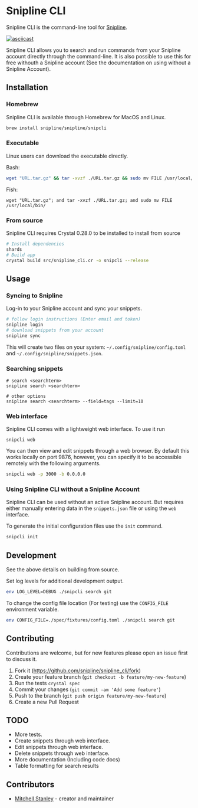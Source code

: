 # Snipline CLI

Snipline CLI is the command-line tool for [Snipline](https://snipline.io).

[![asciicast](https://asciinema.org/a/R5vM238erVaOo62TYvHceixz3.svg)](https://asciinema.org/a/R5vM238erVaOo62TYvHceixz3)

Snipline CLI allows you to search and run commands from your Snipline account directly through the command-line. It is also possible to use this for free withouth a Snipline account (See the documentation on using without a Snipline Account).

## Installation

### Homebrew

Snipline CLI is available through Homebrew for MacOS and Linux.

```bash
brew install snipline/snipline/snipcli
```

### Executable

Linux users can download the executable directly.

Bash:
```bash
wget "URL.tar.gz" && tar -xvzf ./URL.tar.gz && sudo mv FILE /usr/local/bin/
```

Fish:
```fish
wget "URL.tar.gz"; and tar -xvzf ./URL.tar.gz; and sudo mv FILE /usr/local/bin/
```

### From source

Snipline CLI requires Crystal 0.28.0 to be installed to install from source

```bash
# Install dependencies
shards
# Build app
crystal build src/snipline_cli.cr -o snipcli --release
```

## Usage

### Syncing to Snipline

Log-in to your Snipline account and sync your snippets.

```bash
# follow login instructions (Enter email and token)
snipline login
# download snippets from your account
snipline sync
```

This will create two files on your system: `~/.config/snipline/config.toml` and `~/.config/snipline/snippets.json`.

### Searching snippets

```
# search <searchterm>
snipline search <searchterm>

# other options
snipline search <searchterm> --field=tags --limit=10
```

### Web interface

Snipline CLI comes with a lightweight web interface. To use it run

```
snipcli web
```

You can then view and edit snippets through a web browser. By default this works locally on port 9876, however, you can specify it to be accessible remotely with the following arguments.

```bash
snipcli web -p 3000 -b 0.0.0.0
```

### Using Snipline CLI without a Snipline Account

Snipline CLI can be used without an active Snipline account. But requires either manually entering data in the `snippets.json` file or using the `web` interface.

To generate the initial configuration files use the `init` command.

```bash
snipcli init
```

## Development

See the above details on building from source. 

Set log levels for additional development output.

```bash
env LOG_LEVEL=DEBUG ./snipcli search git
```

To change the config file location (For testing) use the `CONFIG_FILE` environment variable.

```bash
env CONFIG_FILE=./spec/fixtures/config.toml ./snipcli search git
```

## Contributing

Contributions are welcome, but for new features please open an issue first to discuss it.

1. Fork it (<https://github.com/snipline/snipline_cli/fork>)
2. Create your feature branch (`git checkout -b feature/my-new-feature`)
3. Run the tests `crystal spec`
4. Commit your changes (`git commit -am 'Add some feature'`)
5. Push to the branch (`git push origin feature/my-new-feature`)
6. Create a new Pull Request

## TODO

* More tests.
* Create snippets through web interface.
* Edit snippets through web interface.
* Delete snippets through web interface.
* More documentation (Including code docs)
* Table formatting for search results

## Contributors

- [Mitchell Stanley](https://github.com/acoustep) - creator and maintainer
